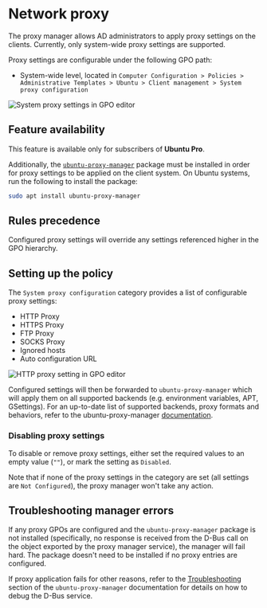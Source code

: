 # Network proxy

The proxy manager allows AD administrators to apply proxy settings on the clients. Currently, only system-wide proxy settings are supported.

Proxy settings are configurable under the following GPO path:

* System-wide level, located in `Computer Configuration > Policies > Administrative Templates > Ubuntu > Client management > System proxy configuration`

![System proxy settings in GPO editor](../images/explanation/proxy/system-proxy-settings-list.png)

## Feature availability

This feature is available only for subscribers of **Ubuntu Pro**.

Additionally, the [`ubuntu-proxy-manager`](https://github.com/ubuntu/ubuntu-proxy-manager) package must be installed in order for proxy settings to be applied on the client system. On Ubuntu systems, run the following to install the package:

```bash
sudo apt install ubuntu-proxy-manager
```

## Rules precedence

Configured proxy settings will override any settings referenced higher in the GPO hierarchy.

## Setting up the policy

The `System proxy configuration` category provides a list of configurable proxy settings:

* HTTP Proxy
* HTTPS Proxy
* FTP Proxy
* SOCKS Proxy
* Ignored hosts
* Auto configuration URL

![HTTP proxy setting in GPO editor](../images/explanation/proxy/system-proxy-settings-focus.png)

Configured settings will then be forwarded to `ubuntu-proxy-manager` which will apply them on all supported backends (e.g. environment variables, APT, GSettings). For an up-to-date list of supported backends, proxy formats and behaviors, refer to the ubuntu-proxy-manager [documentation](https://github.com/ubuntu/ubuntu-proxy-manager/blob/main/README.md).

### Disabling proxy settings

To disable or remove proxy settings, either set the required values to an empty value (`""`), or mark the setting as `Disabled`.

Note that if none of the proxy settings in the category are set (all settings are `Not Configured`), the proxy manager won't take any action.

## Troubleshooting manager errors

If any proxy GPOs are configured and the `ubuntu-proxy-manager` package is not installed (specifically, no response is received from the D-Bus call on the object exported by the proxy manager service), the manager will fail hard. The package doesn't need to be installed if no proxy entries are configured.

If proxy application fails for other reasons, refer to the [Troubleshooting](https://github.com/ubuntu/ubuntu-proxy-manager/blob/main/README.md#troubleshooting) section of the `ubuntu-proxy-manager` documentation for details on how to debug the D-Bus service.
